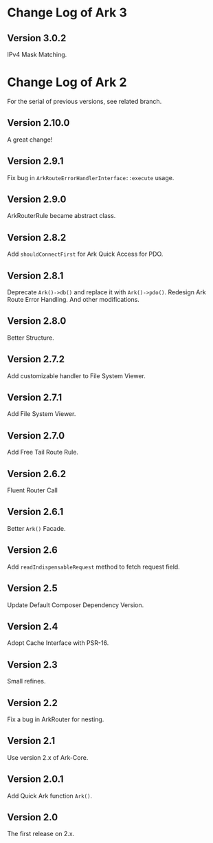 # Change Log of Ark 3

## Version 3.0.2

IPv4 Mask Matching.

# Change Log of Ark 2

For the serial of previous versions, see related branch.

## Version 2.10.0

A great change!

## Version 2.9.1

Fix bug in `ArkRouteErrorHandlerInterface::execute` usage.

## Version 2.9.0

ArkRouterRule became abstract class.

## Version 2.8.2

Add `shouldConnectFirst` for Ark Quick Access for PDO.

## Version 2.8.1

Deprecate `Ark()->db()` and replace it with `Ark()->pdo()`.
Redesign Ark Route Error Handling.
And other modifications.

## Version 2.8.0

Better Structure.

## Version 2.7.2

Add customizable handler to File System Viewer.

## Version 2.7.1

Add File System Viewer.

## Version 2.7.0

Add Free Tail Route Rule.

## Version 2.6.2

Fluent Router Call

## Version 2.6.1

Better `Ark()` Facade.

## Version 2.6

Add `readIndispensableRequest` method to fetch request field.

## Version 2.5

Update Default Composer Dependency Version.

## Version 2.4

Adopt Cache Interface with PSR-16.

## Version 2.3

Small refines.

## Version 2.2

Fix a bug in ArkRouter for nesting.

## Version 2.1

Use version 2.x of Ark-Core.

## Version 2.0.1

Add Quick Ark function `Ark()`.

## Version 2.0

The first release on 2.x.